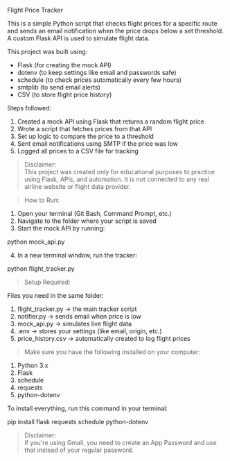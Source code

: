Flight Price Tracker

This is a simple Python script that checks flight prices for a specific route and sends an email notification when the price drops below a set threshold. A custom Flask API is used to simulate flight data.

This project was built using:
- Flask (for creating the mock API)
- dotenv (to keep settings like email and passwords safe)
- schedule (to check prices automatically every few hours)
- smtplib (to send email alerts)
- CSV (to store flight price history)

Steps followed:
1. Created a mock API using Flask that returns a random flight price
2. Wrote a script that fetches prices from that API
3. Set up logic to compare the price to a threshold
4. Sent email notifications using SMTP if the price was low
5. Logged all prices to a CSV file for tracking

>Disclaimer:  
This project was created only for educational purposes to practice using Flask, APIs, and automation. It is not connected to any real airline website or flight data provider.

>How to Run:

1. Open your terminal (Git Bash, Command Prompt, etc.)
2. Navigate to the folder where your script is saved
3. Start the mock API by running:

python mock_api.py

4. In a new terminal window, run the tracker:

python flight_tracker.py

>Setup Required:

Files you need in the same folder:

1. flight_tracker.py → the main tracker script  
2. notifier.py → sends email when price is low  
3. mock_api.py → simulates live flight data  
4. .env → stores your settings (like email, origin, etc.)  
5. price_history.csv → automatically created to log flight prices

>Make sure you have the following installed on your computer:

1. Python 3.x  
2. Flask  
3. schedule  
4. requests  
5. python-dotenv

To install everything, run this command in your terminal:

pip install flask requests schedule python-dotenv

>Disclaimer:  
If you're using Gmail, you need to create an App Password and use that instead of your regular password.
